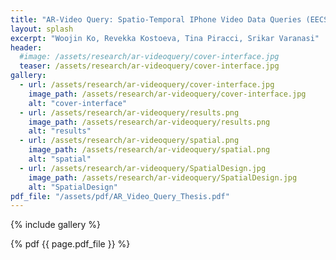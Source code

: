 ```yaml
---
title: "AR-Video Query: Spatio-Temporal IPhone Video Data Queries (EECS Honors Senior Thesis 2021)"
layout: splash
excerpt: "Woojin Ko, Revekka Kostoeva, Tina Piracci, Srikar Varanasi"
header:
  #image: /assets/research/ar-videoquery/cover-interface.jpg
  teaser: /assets/research/ar-videoquery/cover-interface.jpg
gallery:
  - url: /assets/research/ar-videoquery/cover-interface.jpg
    image_path: /assets/research/ar-videoquery/cover-interface.jpg
    alt: "cover-interface"
  - url: /assets/research/ar-videoquery/results.png
    image_path: /assets/research/ar-videoquery/results.png
    alt: "results"
  - url: /assets/research/ar-videoquery/spatial.png
    image_path: /assets/research/ar-videoquery/spatial.png
    alt: "spatial"
  - url: /assets/research/ar-videoquery/SpatialDesign.jpg
    image_path: /assets/research/ar-videoquery/SpatialDesign.jpg
    alt: "SpatialDesign"
pdf_file: "/assets/pdf/AR_Video_Query_Thesis.pdf"
---
```


{% include gallery %}

{% pdf {{ page.pdf_file }} %}